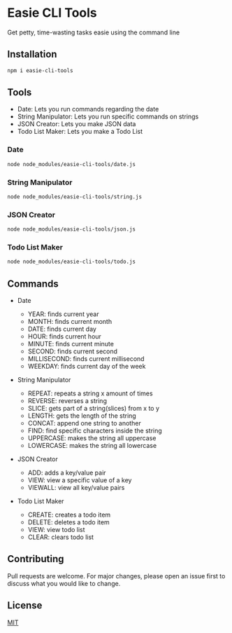 # Easie CLI Tools
Get petty, time-wasting tasks easie using the command line

## Installation
```bash
npm i easie-cli-tools
```

## Tools
- Date: Lets you run commands regarding the date
- String Manipulator: Lets you run specific commands on strings
- JSON Creator: Lets you make JSON data
- Todo List Maker: Lets you make a Todo List

### Date
```bash
node node_modules/easie-cli-tools/date.js
```

### String Manipulator
```bash
node node_modules/easie-cli-tools/string.js
```

### JSON Creator
```bash
node node_modules/easie-cli-tools/json.js
```

### Todo List Maker
```bash
node node_modules/easie-cli-tools/todo.js
```

## Commands
- Date
    - YEAR: finds current year
    - MONTH: finds current month
    - DATE: finds current day
    - HOUR: finds current hour
    - MINUTE: finds current minute
    - SECOND: finds current second
    - MILLISECOND: finds current millisecond
    - WEEKDAY: finds current day of the week

- String Manipulator
    - REPEAT: repeats a string x amount of times
    - REVERSE: reverses a string
    - SLICE: gets part of a string(slices) from x to y
    - LENGTH: gets the length of the string
    - CONCAT: append one string to another
    - FIND: find specific characters inside the string
    - UPPERCASE: makes the string all uppercase
    - LOWERCASE: makes the string all lowercase

- JSON Creator
    - ADD: adds a key/value pair
    - VIEW: view a specific value of a key
    - VIEWALL: view all key/value pairs

- Todo List Maker
    - CREATE: creates a todo item
    - DELETE: deletes a todo item
    - VIEW: view todo list
    - CLEAR: clears todo list

## Contributing
Pull requests are welcome. For major changes, please open an issue first to discuss what you would like to change.

## License
[MIT](https://choosealicense.com/licenses/mit/)